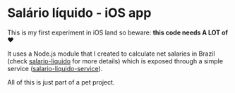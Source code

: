 # Salário líquido - iOS app

This is my first experiment in iOS land so beware: **this code needs A LOT of ❤️**

It uses a Node.js module that I created to calculate net salaries in Brazil (check [salario-liquido](https://github.com/nicholaspufal/salario-liquido) for more details) which is exposed through a simple service ([salario-liquido-service](https://github.com/nicholaspufal/salario-liquido-service)).

All of this is just part of a pet project.
